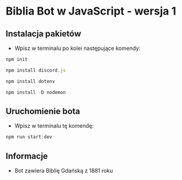 # Biblia Bot w JavaScript - wersja 1

## **Instalacja pakietów**

* Wpisz w terminalu po kolei następujące komendy:

```javascript
npm init
```

```javascript
npm install discord.js
```

``` javascript
npm install dotenv
```

``` javascript
npm install -D nodemon
```

## **Uruchomienie bota** 

* Wpisz w terminalu tę komendę:
   
``` javascript
npm run start:dev
```

## Informacje

* Bot zawiera Biblię Gdańską z 1881 roku
